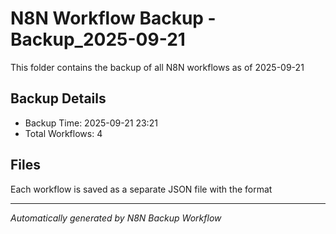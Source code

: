 # N8N Workflow Backup - Backup_2025-09-21

This folder contains the backup of all N8N workflows as of 2025-09-21

## Backup Details
- Backup Time: 2025-09-21 23:21
- Total Workflows: 4

## Files
Each workflow is saved as a separate JSON file with the format

---
*Automatically generated by N8N Backup Workflow*